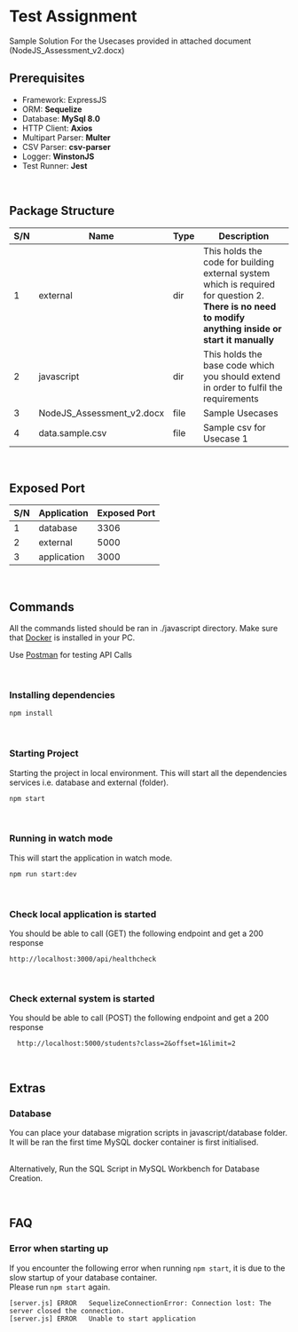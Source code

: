 # Test Assignment

Sample Solution For the Usecases provided in attached document (NodeJS_Assessment_v2.docx)

## Prerequisites
-	Framework: 	<strong></strong> ExpressJS
- ORM:  <strong>Sequelize</strong>
-	Database:  <strong>MySql 8.0</strong>
-	HTTP Client: <strong>Axios</strong>
-	Multipart Parser: <strong>Multer</strong>
-	CSV Parser: <strong>csv-parser</strong>
-	Logger:	 <strong>WinstonJS</strong>
-	Test Runner: <strong>Jest</strong>


<br>

## Package Structure
| S/N | Name | Type | Description |
|-----|------|------|-------------|
| 1 | external | dir | This holds the code for building external system which is required for question 2.<br><b>There is no need to modify anything inside or start it manually</b>
| 2 | javascript | dir | This holds the base code which you should extend in order to fulfil the requirements |
| 3 | NodeJS_Assessment_v2.docx | file | Sample Usecases |
| 4 | data.sample.csv | file | Sample csv for Usecase 1 |

<br>

## Exposed Port
| S/N | Application | Exposed Port |
|-----|-------------|--------------|
| 1 | database | 3306 |
| 2 | external | 5000 |
| 3 | application | 3000 |

<br>

## Commands
All the commands listed should be ran in ./javascript directory.
Make sure that [Docker](https://www.docker.com/products/docker-desktop) is installed in your PC.

Use [Postman](https://www.postman.com/downloads/) for testing API Calls

<br>

### Installing dependencies
```bash
npm install
```

<br>

### Starting Project
Starting the project in local environment.
This will start all the dependencies services i.e. database and external (folder).
```bash
npm start
```

<br>

### Running in watch mode
This will start the application in watch mode.
```bash
npm run start:dev
```

<br>

### Check local application is started
You should be able to call (GET) the following endpoint and get a 200 response

```
http://localhost:3000/api/healthcheck
```

<br>

### Check external system is started
You should be able to call (POST) the following endpoint and get a 200 response
```
  http://localhost:5000/students?class=2&offset=1&limit=2
```

<br>

## Extras

### Database
You can place your database migration scripts in javascript/database folder. <br>
It will be ran the first time MySQL docker container is first initialised. <br><br>

Alternatively, Run the SQL Script in MySQL Workbench for Database Creation.

<br>

## FAQ

### Error when starting up
If you encounter the following error when running ```npm start```, it is due to the slow startup of your database container.<br>
Please run ```npm start``` again.

```
[server.js]	ERROR	SequelizeConnectionError: Connection lost: The server closed the connection.
[server.js]	ERROR	Unable to start application
```
